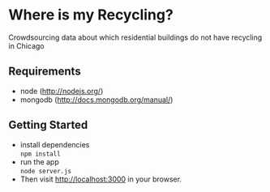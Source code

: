 
Where is my Recycling?
======================

Crowdsourcing data about which residential buildings do not have recycling in Chicago

Requirements
------------

* node (http://nodejs.org/)
* mongodb (http://docs.mongodb.org/manual/)


Getting Started
---------------

* install dependencies  
  `npm install`
* run the app  
  `node server.js`
* Then visit [http://localhost:3000](http://localhost:3000) in your browser.
